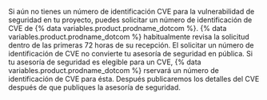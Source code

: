 Si aún no tienes un número de identificación CVE para la vulnerabilidad de seguridad en tu proyecto, puedes solicitar un número de identificación de CVE de {% data variables.product.prodname_dotcom %}. {% data variables.product.prodname_dotcom %} habitualmente revisa la solicitud dentro de las primeras 72 horas de su recepción. El solicitar un número de identificación de CVE no convierte tu asesoría de seguridad en pública. Si tu asesoría de seguridad es elegible para un CVE, {% data variables.product.prodname_dotcom %} rservará un número de identificación de CVE para ésta. Después publicaremos los detalles del CVE después de que publiques la asesoría de seguridad.
